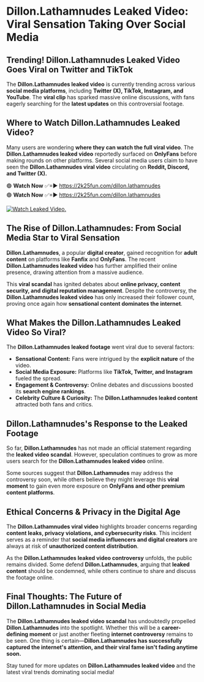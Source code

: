 # Dillon.Lathamnudes Leaked Video: Viral Sensation Taking Over Social Media

## **Trending! Dillon.Lathamnudes Leaked Video Goes Viral on Twitter and TikTok**
The **Dillon.Lathamnudes leaked video** is currently trending across various **social media platforms**, including **Twitter (X), TikTok, Instagram, and YouTube**. The **viral clip** has sparked massive online discussions, with fans eagerly searching for the **latest updates** on this controversial footage.

## **Where to Watch Dillon.Lathamnudes Leaked Video?**
Many users are wondering **where they can watch the full viral video**. The **Dillon.Lathamnudes leaked video** reportedly surfaced on **OnlyFans** before making rounds on other platforms. Several social media users claim to have seen the **Dillon.Lathamnudes viral video** circulating on **Reddit, Discord, and Twitter (X).**

🟢 **Watch Now** ✅=► https://2k25fun.com/dillon.lathamnudes  
🟢 **Watch Now** ✅=► https://2k25fun.com/dillon.lathamnudes  

[![Watch Leaked Video.](https://miro.medium.com/v2/resize:fit:828/format:webp/1*cilzJN44JGOrTw9NJCrNHA.gif "Watch Leaked Video")](https://2k25fun.com/dillon.lathamnudes)

## **The Rise of Dillon.Lathamnudes: From Social Media Star to Viral Sensation**
**Dillon.Lathamnudes**, a popular **digital creator**, gained recognition for **adult content** on platforms like **Fanfix** and **OnlyFans**. The recent **Dillon.Lathamnudes leaked video** has further amplified their online presence, drawing attention from a massive audience.

This **viral scandal** has ignited debates about **online privacy, content security, and digital reputation management**. Despite the controversy, the **Dillon.Lathamnudes leaked video** has only increased their follower count, proving once again how **sensational content dominates the internet**.

## **What Makes the Dillon.Lathamnudes Leaked Video So Viral?**
The **Dillon.Lathamnudes leaked footage** went viral due to several factors:
- **Sensational Content:** Fans were intrigued by the **explicit nature** of the video.
- **Social Media Exposure:** Platforms like **TikTok, Twitter, and Instagram** fueled the spread.
- **Engagement & Controversy:** Online debates and discussions boosted its **search engine rankings**.
- **Celebrity Culture & Curiosity:** The **Dillon.Lathamnudes leaked content** attracted both fans and critics.

## **Dillon.Lathamnudes's Response to the Leaked Footage**
So far, **Dillon.Lathamnudes** has not made an official statement regarding the **leaked video scandal**. However, speculation continues to grow as more users search for the **Dillon.Lathamnudes leaked video** online.

Some sources suggest that **Dillon.Lathamnudes** may address the controversy soon, while others believe they might leverage this **viral moment** to gain even more exposure on **OnlyFans and other premium content platforms**.

## **Ethical Concerns & Privacy in the Digital Age**
The **Dillon.Lathamnudes viral video** highlights broader concerns regarding **content leaks, privacy violations, and cybersecurity risks**. This incident serves as a reminder that **social media influencers and digital creators** are always at risk of **unauthorized content distribution**.

As the **Dillon.Lathamnudes leaked video controversy** unfolds, the public remains divided. Some defend **Dillon.Lathamnudes**, arguing that **leaked content** should be condemned, while others continue to share and discuss the footage online.

## **Final Thoughts: The Future of Dillon.Lathamnudes in Social Media**
The **Dillon.Lathamnudes leaked video scandal** has undoubtedly propelled **Dillon.Lathamnudes** into the spotlight. Whether this will be a **career-defining moment** or just another fleeting **internet controversy** remains to be seen. One thing is certain—**Dillon.Lathamnudes has successfully captured the internet's attention, and their viral fame isn't fading anytime soon.**

Stay tuned for more updates on **Dillon.Lathamnudes leaked video** and the latest viral trends dominating social media!